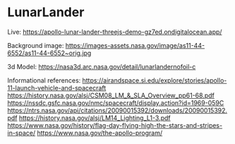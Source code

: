 # LunarLander

Live: https://apollo-lunar-lander-threejs-demo-gz7ed.ondigitalocean.app/

Background image:
https://images-assets.nasa.gov/image/as11-44-6552/as11-44-6552~orig.jpg

3d Model:
https://nasa3d.arc.nasa.gov/detail/lunarlandernofoil-c

Informational references:
https://airandspace.si.edu/explore/stories/apollo-11-launch-vehicle-and-spacecraft
https://history.nasa.gov/alsj/CSM08_LM_&_SLA_Overview_pp61-68.pdf
https://nssdc.gsfc.nasa.gov/nmc/spacecraft/display.action?id=1969-059C
https://ntrs.nasa.gov/api/citations/20090015392/downloads/20090015392.pdf
https://history.nasa.gov/alsj/LM14_Lighting_L1-3.pdf
https://www.nasa.gov/history/flag-day-flying-high-the-stars-and-stripes-in-space/
https://www.nasa.gov/the-apollo-program/
